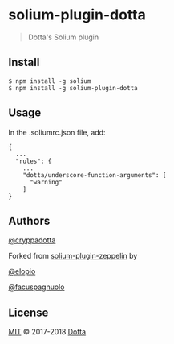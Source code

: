 # solium-plugin-dotta

> Dotta's Solium plugin

## Install

```
$ npm install -g solium
$ npm install -g solium-plugin-dotta
```

## Usage

In the .soliumrc.json file, add:

    {
      ...
      "rules": {
        ...
        "dotta/underscore-function-arguments": [
          "warning"
        ]
    }

## Authors

[@cryppadotta](https://github.com/cryppadotta)

Forked from [solium-plugin-zeppelin](https://github.com/elopio/solium-plugin-zeppelin) by

[@elopio](https://github.com/elopio)

[@facuspagnuolo](https://github.com/facuspagnuolo)

## License

[MIT](LICENSE) © 2017-2018 [Dotta](https://www.dottabot.com/)
